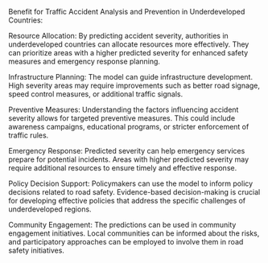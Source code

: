 Benefit for Traffic Accident Analysis and Prevention in Underdeveloped Countries:

Resource Allocation: By predicting accident severity, authorities in underdeveloped countries can allocate resources more effectively. They can prioritize areas with a higher predicted severity for enhanced safety measures and emergency response planning.

Infrastructure Planning: The model can guide infrastructure development. High severity areas may require improvements such as better road signage, speed control measures, or additional traffic signals.

Preventive Measures: Understanding the factors influencing accident severity allows for targeted preventive measures. This could include awareness campaigns, educational programs, or stricter enforcement of traffic rules.

Emergency Response: Predicted severity can help emergency services prepare for potential incidents. Areas with higher predicted severity may require additional resources to ensure timely and effective response.

Policy Decision Support: Policymakers can use the model to inform policy decisions related to road safety. Evidence-based decision-making is crucial for developing effective policies that address the specific challenges of underdeveloped regions.

Community Engagement: The predictions can be used in community engagement initiatives. Local communities can be informed about the risks, and participatory approaches can be employed to involve them in road safety initiatives.
